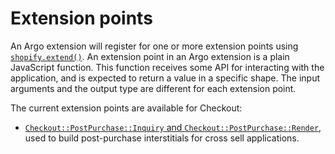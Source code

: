# Extension points

An Argo extension will register for one or more extension points using [`shopify.extend()`](../globals). An extension point in an Argo extension is a plain JavaScript function. This function receives some API for interacting with the application, and is expected to return a value in a specific shape. The input arguments and the output type are different for each extension point.

The current extension points are available for Checkout:

- [`Checkout::PostPurchase::Inquiry` and `Checkout::PostPurchase::Render`](api/post-purchase), used to build post-purchase interstitials for cross sell applications.
